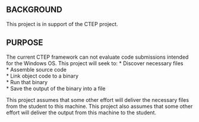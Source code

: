 ## BACKGROUND ##
This project is in support of the CTEP project.

## PURPOSE ##
The current CTEP framework can not evaluate code submissions intended for the Windows OS.  This project will seek to:
    * Discover necessary files  
    * Assemble source code  
    * Link object code to a binary  
    * Run that binary  
    * Save the output of the binary into a file  
    
This project assumes that some other effort will deliver the necessary files from the student to this machine.
This project also assumes that some other effort will deliver the output from this machine to the student.
